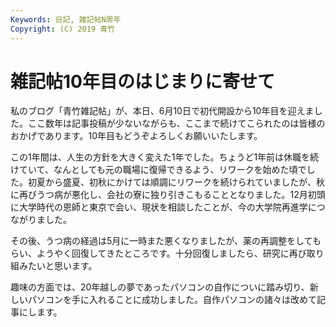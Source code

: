 ```yaml
---
Keywords: 日記, 雑記帖N周年
Copyright: (C) 2019 青竹
---
```


# 雑記帖10年目のはじまりに寄せて

私のブログ「青竹雑記帖」が、本日、6月10日で初代開設から10年目を迎えました。ここ数年は記事投稿が少ないながらも、ここまで続けてこられたのは皆様のおかげであります。10年目もどうぞよろしくお願いいたします。

この1年間は、人生の方針を大きく変えた1年でした。ちょうど1年前は休職を続けていて、なんとしても元の職場に復帰できるよう、リワークを始めた頃でした。初夏から盛夏、初秋にかけては順調にリワークを続けられていましたが、秋に再びうつ病が悪化し、会社の寮に独り引きこもることとなりました。12月初頭に大学時代の恩師と東京で会い、現状を相談したことが、今の大学院再進学につながりました。

その後、うつ病の経過は5月に一時また悪くなりましたが、薬の再調整をしてもらい、ようやく回復してきたところです。十分回復しましたら、研究に再び取り組みたいと思います。

趣味の方面では、20年越しの夢であったパソコンの自作についに踏み切り、新しいパソコンを手に入れることに成功しました。自作パソコンの諸々は改めて記事にします。
